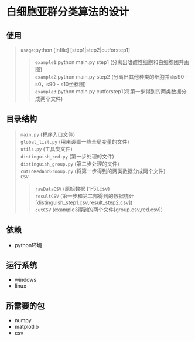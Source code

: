 白细胞亚群分类算法的设计
====================
使用
--------------------
>`usage`:python [infile] [step1|step2|cutforstep1]
>>`example1`:python main.py step1 (分离出嗜酸性细胞和白细胞团并画图)<br>
>>`example2`:python main.py step2 (分离出其他种类的细胞并画s90 - s0，s90 - s10坐标图)<br>
>>`example3`:python main.py cutforstep1(将第一步得到的两类数据分成两个文件)<br>

目录结构
--------------------
>`main.py` (程序入口文件)<br>
>`global_list.py` (用来设置一些全局变量的文件)<br>
>`utils.py` (工具类文件)<br>
>`distinguish_red.py` (第一步处理的文件)<br>
>`distinguish_group.py` (第二步处理的文件)<br>
>`cutToRedAndGrooup.py` (将第一步得到的两类数据分成两个文件)<br>
>`CSV`<br>
>>`rawDataCSV` (原始数据 [1-5].csv)<br>
>>`resultCSV` (第一步和第二部得到的数据统计[distinguish_step1.csv,result_step2.csv])<br>
>>`cutCSV` (example3得到的两个文件[group.csv,red.csv])<br>

依赖
---------------------
* python环境


运行系统
---------------------
* windows
* linux 


所需要的包
---------------------
* numpy<br>
* matplotlib<br>
* csv<br>

